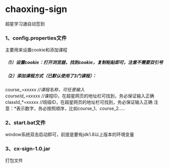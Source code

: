 # chaoxing-sign
超星学习通自动签到

### 1、config.properties文件
主要用来设置cookie和添加课程
##### （1）设置cookie：打开浏览器，找到cookie，复制粘贴即可，注意不需要双引号
##### （2）添加课程方式（已默认使用了3门课程）：
course_*=xxxxx		//课程名称，可任意输入  
courseId_*=xxxxx	//课程ID，在超星网页的地址栏可找到，务必保证输入正确  
classId_*=xxxxx		//班级ID，在超星网页的地址栏可找到，务必保证输入正确
注意：*表示数字，务必按照顺序，比如course_1、course_2.....

### 2、start.bat文件
window系统双击启动即可，前提是要有jdk1.8以上版本的环境变量

### 3、cx-sign-1.0.jar
打包文件
